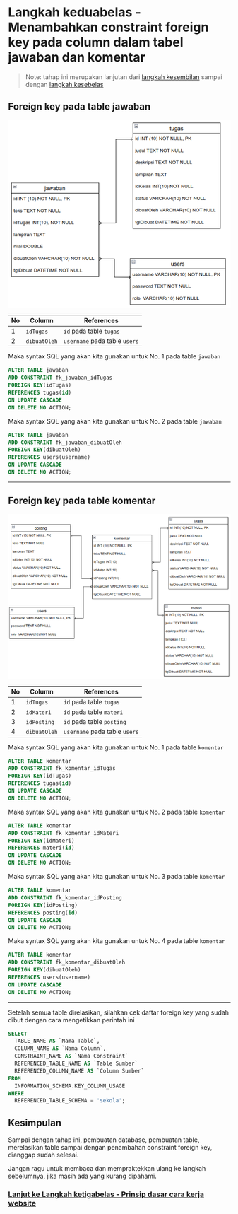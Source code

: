 # Langkah keduabelas - Menambahkan constraint foreign key pada column dalam tabel jawaban dan komentar

> Note: tahap ini merupakan lanjutan dari [langkah kesembilan](/steps/langkah9.md) sampai dengan [langkah kesebelas](/steps/langkah11.md)

## Foreign key pada table jawaban

![Relasi antar table jawaban, tugas dan users](/images/image18.png)

|No|Column|References|
|-|-|-|
|1|`idTugas`|`id` pada table `tugas`|
|2|`dibuatOleh`|`username` pada table `users`|

Maka syntax SQL yang akan kita gunakan untuk No. 1 pada table `jawaban`
```sql
ALTER TABLE jawaban
ADD CONSTRAINT fk_jawaban_idTugas
FOREIGN KEY(idTugas)
REFERENCES tugas(id)
ON UPDATE CASCADE
ON DELETE NO ACTION;
```
Maka syntax SQL yang akan kita gunakan untuk No. 2 pada table `jawaban`
```sql
ALTER TABLE jawaban
ADD CONSTRAINT fk_jawaban_dibuatOleh
FOREIGN KEY(dibuatOleh)
REFERENCES users(username)
ON UPDATE CASCADE
ON DELETE NO ACTION;
```
___
## Foreign key pada table komentar

![Relasi antar table komentar, materi, tugas, posting dan users](/images/image19.png)

|No|Column|References|
|-|-|-|
|1|`idTugas`|`id` pada table `tugas`|
|2|`idMateri`|`id` pada table `materi`|
|3|`idPosting`|`id` pada table `posting`|
|4|`dibuatOleh`|`username` pada table `users`|

Maka syntax SQL yang akan kita gunakan untuk No. 1 pada table `komentar`
```sql
ALTER TABLE komentar
ADD CONSTRAINT fk_komentar_idTugas
FOREIGN KEY(idTugas)
REFERENCES tugas(id)
ON UPDATE CASCADE
ON DELETE NO ACTION;
```
Maka syntax SQL yang akan kita gunakan untuk No. 2 pada table `komentar`
```sql
ALTER TABLE komentar
ADD CONSTRAINT fk_komentar_idMateri
FOREIGN KEY(idMateri)
REFERENCES materi(id)
ON UPDATE CASCADE
ON DELETE NO ACTION;
```
Maka syntax SQL yang akan kita gunakan untuk No. 3 pada table `komentar`
```sql
ALTER TABLE komentar
ADD CONSTRAINT fk_komentar_idPosting
FOREIGN KEY(idPosting)
REFERENCES posting(id)
ON UPDATE CASCADE
ON DELETE NO ACTION;
```
Maka syntax SQL yang akan kita gunakan untuk No. 4 pada table `komentar`
```sql
ALTER TABLE komentar
ADD CONSTRAINT fk_komentar_dibuatOleh
FOREIGN KEY(dibuatOleh)
REFERENCES users(username)
ON UPDATE CASCADE
ON DELETE NO ACTION;
```
___
Setelah semua table direlasikan, silahkan cek daftar foreign key yang sudah dibut dengan cara mengetikkan perintah ini
```sql
SELECT 
  TABLE_NAME AS `Nama Table`,
  COLUMN_NAME AS `Nama Column`,
  CONSTRAINT_NAME AS `Nama Constraint`
  REFERENCED_TABLE_NAME AS `Table Sumber`
  REFERENCED_COLUMN_NAME AS `Column Sumber`
FROM
  INFORMATION_SCHEMA.KEY_COLUMN_USAGE
WHERE
  REFERENCED_TABLE_SCHEMA = 'sekola';
```
## Kesimpulan
Sampai dengan tahap ini, pembuatan database, pembuatan table, merelasikan table sampai dengan penambahan constraint foreign key, dianggap sudah selesai.

Jangan ragu untuk membaca dan mempraktekkan ulang ke langkah sebelumnya, jika masih ada yang kurang dipahami.

### [Lanjut ke Langkah ketigabelas - Prinsip dasar cara kerja website](/steps/langkah13.md)